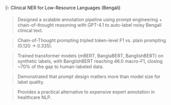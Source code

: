 🩺 Clinical NER for Low-Resource Languages (Bengali)

> Designed a scalable annotation pipeline using prompt engineering + chain-of-thought reasoning with GPT-4.1 to auto-label noisy Bengali clinical text.

> Chain-of-Thought prompting tripled token-level F1 vs. plain prompting (0.120 → 0.335).

> Trained transformer models (mBERT, BanglaBERT, BanglishBERT) on synthetic labels, with BanglishBERT reaching 46.0 macro-F1, closing ~70% of the gap to human-labeled data.

> Demonstrated that prompt design matters more than model size for label quality.

> Provides a practical alternative to expensive expert annotation in healthcare NLP.
